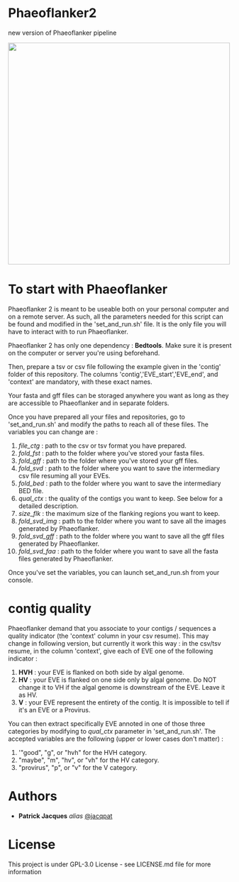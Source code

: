 # Phaeoflanker2
new version of Phaeoflanker pipeline

<img src="https://i.imgur.com/6ICdkFr.png" width="500">

# To start with Phaeoflanker
Phaeoflanker 2 is meant to be useable both on your personal computer and on a remote server. As such, all the parameters needed for this script can be found and modified in the 'set_and_run.sh' file. It is the only file you will have to interact with to run Phaeoflanker.

Phaeoflanker 2 has only one dependency : **Bedtools**. Make sure it is present on the computer or server you're using beforehand.

Then, prepare a tsv or csv file following the example given in the 'contig' folder of this repository. The columns  'contig','EVE_start','EVE_end', and 'context' are mandatory, with these exact names.

Your fasta and gff files can be storaged anywhere you want as long as they are accessible to Phaeoflanker and in separate folders.

Once you have prepared all your files and repositories, go to 'set_and_run.sh' and modify the paths to reach all of these files. The variables you can change are :

1) *file_ctg* : path to the csv or tsv format you have prepared.
2) *fold_fst* : path to the folder where you've stored your fasta files.
3) *fold_gff* : path to the folder where you've stored your gff files.
4) *fold_svd* : path to the folder where you want to save the intermediary csv file resuming all your EVEs.
5) *fold_bed* : path to the folder where you want to save the intermediary BED file.
6) *qual_ctx* : the quality of the contigs you want to keep. See below for a detailed description.
7) *size_flk* : the maximum size of the flanking regions you want to keep.
8) *fold_svd_img* : path to the folder where you want to save all the images generated by Phaeoflanker.
9) *fold_svd_gff* : path to the folder where you want to save all the gff files generated by Phaeoflanker.
10) *fold_svd_faa* : path to the folder where you want to save all the fasta files generated by Phaeoflanker.

Once you've set the variables, you can launch set_and_run.sh from your console.

# contig quality
Phaeoflanker demand that you associate to your contigs / sequences a quality indicator (the 'context' column in your csv resume). This may change in following version, but currently it work this way :
in the csv/tsv resume, in the column 'context', give each of EVE one of the following indicator :

1) **HVH** : your EVE is flanked on both side by algal genome.
2) **HV** : your EVE is flanked on one side only by algal genome. Do NOT change it to VH if the algal genome is downstream of the EVE. Leave it as HV.
3) **V** : your EVE represent the entirety of the contig. It is impossible to tell if it's an EVE or a Provirus.

You can then extract specifically EVE annoted in one of those three categories by modifying to *qual_ctx* parameter in 'set_and_run.sh'. The accepted variables are the following (upper or lower cases don't matter) :

1) '"good", "g", or "hvh" for the HVH category.
2) "maybe", "m", "hv", or "vh" for the HV category.
3) "provirus", "p", or "v" for the V category.

# Authors
* **Patrick Jacques** _alias_ [@jacqpat](https://github.com/jacqpat)

# License
This project is under GPL-3.0 License - see LICENSE.md file for more information
